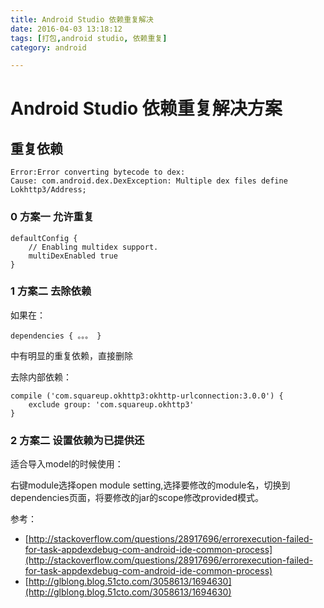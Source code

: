 ```yaml
---
title: Android Studio 依赖重复解决
date: 2016-04-03 13:18:12
tags: [打包,android studio, 依赖重复]
category: android

---
```


# Android Studio 依赖重复解决方案

## 重复依赖

	Error:Error converting bytecode to dex:
	Cause: com.android.dex.DexException: Multiple dex files define Lokhttp3/Address;

### 0 方案一 允许重复

	defaultConfig {        
	    // Enabling multidex support.
	    multiDexEnabled true
	}

### 1 方案二 去除依赖
如果在：

	dependencies { 。。。 }

中有明显的重复依赖，直接删除

去除内部依赖：

	compile ('com.squareup.okhttp3:okhttp-urlconnection:3.0.0') {
		exclude group: 'com.squareup.okhttp3' 
	}

### 2 方案二 设置依赖为已提供还
适合导入model的时候使用：

右键module选择open module setting,选择要修改的module名，切换到dependencies页面，将要修改的jar的scope修改provided模式。


参考：
- [http://stackoverflow.com/questions/28917696/errorexecution-failed-for-task-appdexdebug-com-android-ide-common-process](http://stackoverflow.com/questions/28917696/errorexecution-failed-for-task-appdexdebug-com-android-ide-common-process)
- [http://glblong.blog.51cto.com/3058613/1694630](http://glblong.blog.51cto.com/3058613/1694630)
